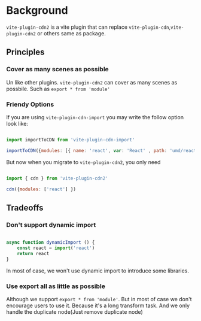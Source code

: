 # Background

`vite-plugin-cdn2` is a vite plugin that can replace `vite-plugin-cdn`,`vite-plugin-cdn2` or others same as package.

## Principles

### Cover as many scenes as possible

Un like other plugins. `vite-plugin-cdn2` can cover as many scenes as possbile. Such as `export * from 'module'`

### Friendy Options

If you are using `vite-plugin-cdn-import` you may write the follow option look like:

```js

import importToCDN from 'vite-plugin-cdn-import'

importToCDN({modules: [{ name: 'react', var: 'React' , path: 'umd/react.production.min.js' }] })

```

But now when you migrate to `vite-plugin-cdn2`, you only need


```js

import { cdn } from 'vite-plugin-cdn2'

cdn({modules: ['react'] })

```

## Tradeoffs

### Don't support dynamic import

```js

async function dynamicImport () {
    const react = import('react')
    return react
}

```

In most of case, we won't use dynamic import to introduce some libraries.

### Use export all as little as possible

Although we support `export * from 'module'`. But in most of case we don't encourage
users to use it. Because it's a long transform task. And we only handle the duplicate node(Just remove duplicate node)
